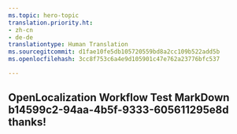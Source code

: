```yaml
---
ms.topic: hero-topic
translation.priority.ht:
- zh-cn
- de-de
translationtype: Human Translation
ms.sourcegitcommit: d1fae10fe5db105720559bd8a2cc109b522add5b
ms.openlocfilehash: 3cc8f753c6a4e9d105901c47e762a23776bfc537

---
```

## OpenLocalization Workflow Test MarkDown b14599c2-94aa-4b5f-9333-605611295e8d thanks!



<!--HONumber=Aug16_HO4-->



